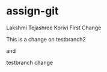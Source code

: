 # assign-git
Lakshmi Tejashree Korivi
First Change


This is a change on testbranch2

and

testbranch change

